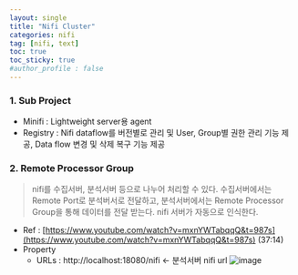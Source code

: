 ```yaml
---
layout: single
title: "Nifi Cluster"
categories: nifi
tag: [nifi, text]
toc: true
toc_sticky: true
#author_profile : false
---
```




### 1. Sub Project

- Minifi : Lightweight server용 agent 
- Registry : Nifi dataflow를 버전별로 관리 및 User, Group별 권한 관리 기능 제공, Data flow 변경 및 삭제 복구 기능 제공



### 2. Remote Processor Group

> nifi를 수집서버, 분석서버 등으로 나누어 처리할 수 있다. 수집서버에서는 Remote Port로 분석버서로 전달하고, 분석서버에서는 Remote Processor Group을 통해 데이터를 전달 받는다. nifi 서버가 자동으로 인식한다.

* Ref : [https://www.youtube.com/watch?v=mxnYWTabqqQ&t=987s](https://www.youtube.com/watch?v=mxnYWTabqqQ&t=987s) (37:14)
* Property
  - URLs : http://localhost:18080/nifi   <- 분석서버 nifi url
  ![image](https://user-images.githubusercontent.com/29995416/179385128-60800936-9554-4bc5-9a62-2e8266bc151e.png)